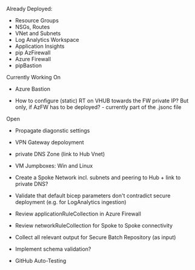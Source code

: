 

Already Deployed: 

- Resource Groups
- NSGs, Routes
- VNet and Subnets
- Log Analytics Workspace
- Application Insights
- pip AzFirewall
- Azure Firewall
- pipBastion

Currently Working On 

- Azure Bastion

- How to configure (static) RT on VHUB towards the FW private IP? But only, if AzFW has to be deployed? - currently part of the .jsonc file

Open

- Propagate diagonstic settings
- VPN Gateway depoloyment
- private DNS Zone (link to Hub Vnet)
- VM Jumpboxes: Win and Linux

- Create a Spoke Network incl. subnets and peering to Hub + link to private DNS?


- Validate that default bicep parameters don't contradict secure deployment (e.g. for LogAnalytics ingestion)
- Review applicationRuleCollection in Azure Firewall
- Review networkRuleCollection for Spoke to Spoke connectivity

- Collect all relevant output for Secure Batch Repository (as input)

- Implement schema validation?
- GitHub Auto-Testing